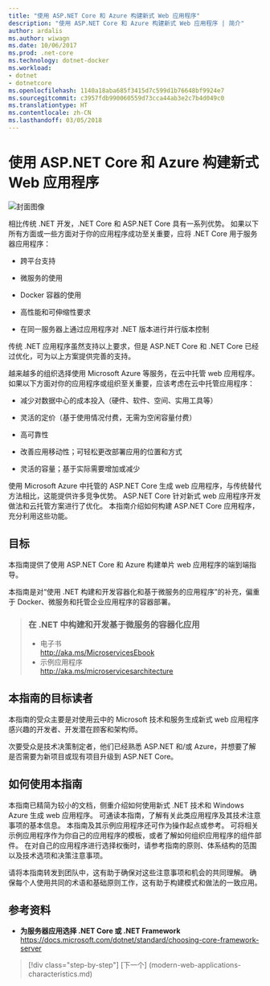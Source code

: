 ```yaml
---
title: "使用 ASP.NET Core 和 Azure 构建新式 Web 应用程序"
description: "使用 ASP.NET Core 和 Azure 构建新式 Web 应用程序 | 简介"
author: ardalis
ms.author: wiwagn
ms.date: 10/06/2017
ms.prod: .net-core
ms.technology: dotnet-docker
ms.workload:
- dotnet
- dotnetcore
ms.openlocfilehash: 1140a18aba685f3415d7c599d1b76648bf9924e7
ms.sourcegitcommit: c3957fdb990060559d73cca44ab3e2c7b4d049c0
ms.translationtype: HT
ms.contentlocale: zh-CN
ms.lasthandoff: 03/05/2018
---
```

# <a name="architect-modern-web-applications-with-aspnet-core-and-azure"></a>使用 ASP.NET Core 和 Azure 构建新式 Web 应用程序

![封面图像](./media/cover.jpg)


相比传统 .NET 开发，.NET Core 和 ASP.NET Core 具有一系列优势。 如果以下所有方面或一些方面对于你的应用程序成功至关重要，应将 .NET Core 用于服务器应用程序：

-   跨平台支持

-   微服务的使用

-   Docker 容器的使用

-   高性能和可伸缩性要求

-   在同一服务器上通过应用程序对 .NET 版本进行并行版本控制

传统 .NET 应用程序虽然支持以上要求，但是 ASP.NET Core 和 .NET Core 已经过优化，可为以上方案提供完善的支持。

越来越多的组织选择使用 Microsoft Azure 等服务，在云中托管 web 应用程序。 如果以下方面对你的应用程序或组织至关重要，应该考虑在云中托管应用程序：

-   减少对数据中心的成本投入（硬件、软件、空间、实用工具等）

-   灵活的定价（基于使用情况付费，无需为空闲容量付费）

-   高可靠性

-   改善应用移动性；可轻松更改部署应用的位置和方式

-   灵活的容量；基于实际需要增加或减少

使用 Microsoft Azure 中托管的 ASP.NET Core 生成 web 应用程序，与传统替代方法相比，这能提供许多竞争优势。 ASP.NET Core 针对新式 web 应用程序开发做法和云托管方案进行了优化。 本指南介绍如何构建 ASP.NET Core 应用程序，充分利用这些功能。

## <a name="purpose"></a>目标

本指南提供了使用 ASP.NET Core 和 Azure 构建单片 web 应用程序的端到端指导。

本指南是对“使用 .NET 构建和开发容器化和基于微服务的应用程序”的补充，偏重于 Docker、微服务和托管企业应用程序的容器部署。

> ### <a name="architecting-and-developing-containerized-microservice-based-apps-in-net"></a>在 .NET 中构建和开发基于微服务的容器化应用
> - 电子书  
> <http://aka.ms/MicroservicesEbook>
> - 示例应用程序  
> <http://aka.ms/microservicesarchitecture>

## <a name="who-should-use-this-guide"></a>本指南的目标读者

本指南的受众主要是对使用云中的 Microsoft 技术和服务生成新式 web 应用程序感兴趣的开发者、开发潜在顾客和架构师。

次要受众是技术决策制定者，他们已经熟悉 ASP.NET 和/或 Azure，并想要了解是否需要为新项目或现有项目升级到 ASP.NET Core。

## <a name="how-you-can-use-this-guide"></a>如何使用本指南

本指南已精简为较小的文档，侧重介绍如何使用新式 .NET 技术和 Windows Azure 生成 web 应用程序。 可通读本指南，了解有关此类应用程序及其技术注意事项的基本信息。 本指南及其示例应用程序还可作为操作起点或参考。 可将相关示例应用程序作为你自己的应用程序的模板，或者了解如何组织应用程序的组件部件。 在对自己的应用程序进行选择权衡时，请参考指南的原则、体系结构的范围以及技术选项和决策注意事项。

请将本指南转发到团队中，这有助于确保对这些注意事项和机会的共同理解。 确保每个人使用共同的术语和基础原则工作，这有助于构建模式和做法的一致应用。

## <a name="references"></a>参考资料
- **为服务器应用选择 .NET Core 或 .NET Framework**  
<https://docs.microsoft.com/dotnet/standard/choosing-core-framework-server>

>[!div class="step-by-step"]
[下一个] (modern-web-applications-characteristics.md)
